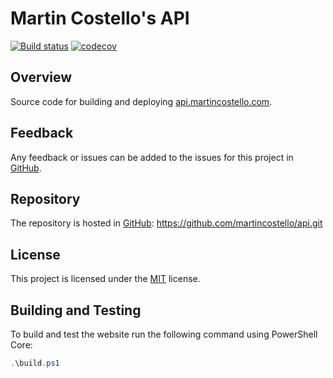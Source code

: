 # Martin Costello's API

[![Build status](https://github.com/martincostello/api/actions/workflows/build.yml/badge.svg?branch=main&event=push)](https://github.com/martincostello/api/actions/workflows/build.yml?query=branch%3Amain+event%3Apush)
[![codecov](https://codecov.io/gh/martincostello/api/branch/main/graph/badge.svg)](https://codecov.io/gh/martincostello/api)

## Overview

Source code for building and deploying [api.martincostello.com](https://api.martincostello.com/).

## Feedback

Any feedback or issues can be added to the issues for this project in [GitHub](https://github.com/martincostello/api/issues).

## Repository

The repository is hosted in [GitHub](https://github.com/martincostello/api): <https://github.com/martincostello/api.git>

## License

This project is licensed under the [MIT](https://github.com/martincostello/api/blob/main/LICENSE) license.

## Building and Testing

To build and test the website run the following command using PowerShell Core:

```powershell
.\build.ps1
```
